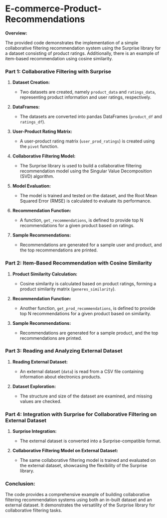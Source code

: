 # E-commerce-Product-Recommendations
**Overview:**

The provided code demonstrates the implementation of a simple collaborative filtering recommendation system using the Surprise library for a dataset consisting of product ratings. Additionally, there is an example of item-based recommendation using cosine similarity.

### Part 1: Collaborative Filtering with Surprise
1. **Dataset Creation:**
   - Two datasets are created, namely `product_data` and `ratings_data`, representing product information and user ratings, respectively.

2. **DataFrames:**
   - The datasets are converted into pandas DataFrames (`product_df` and `ratings_df`).

3. **User-Product Rating Matrix:**
   - A user-product rating matrix (`user_prod_ratings`) is created using the `pivot` function.

4. **Collaborative Filtering Model:**
   - The Surprise library is used to build a collaborative filtering recommendation model using the Singular Value Decomposition (SVD) algorithm.
  
5. **Model Evaluation:**
   - The model is trained and tested on the dataset, and the Root Mean Squared Error (RMSE) is calculated to evaluate its performance.

6. **Recommendation Function:**
   - A function, `get_recommendations`, is defined to provide top N recommendations for a given product based on ratings.

7. **Sample Recommendations:**
   - Recommendations are generated for a sample user and product, and the top recommendations are printed.

### Part 2: Item-Based Recommendation with Cosine Similarity
1. **Product Similarity Calculation:**
   - Cosine similarity is calculated based on product ratings, forming a product similarity matrix (`generes_similarity`).

2. **Recommendation Function:**
   - Another function, `get_prod_recommendations`, is defined to provide top N recommendations for a given product based on similarity.

3. **Sample Recommendations:**
   - Recommendations are generated for a sample product, and the top recommendations are printed.

### Part 3: Reading and Analyzing External Dataset
1. **Reading External Dataset:**
   - An external dataset (`data`) is read from a CSV file containing information about electronics products.

2. **Dataset Exploration:**
   - The structure and size of the dataset are examined, and missing values are checked.

### Part 4: Integration with Surprise for Collaborative Filtering on External Dataset
1. **Surprise Integration:**
   - The external dataset is converted into a Surprise-compatible format.

2. **Collaborative Filtering Model on External Dataset:**
   - The same collaborative filtering model is trained and evaluated on the external dataset, showcasing the flexibility of the Surprise library.

### Conclusion:
The code provides a comprehensive example of building collaborative filtering recommendation systems using both an in-built dataset and an external dataset. It demonstrates the versatility of the Surprise library for collaborative filtering tasks.
